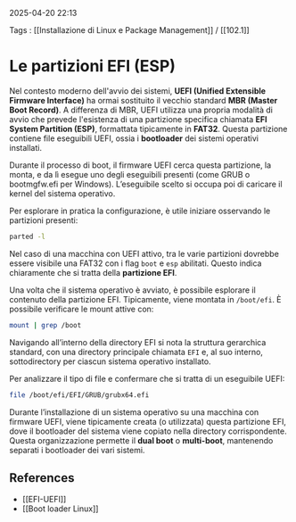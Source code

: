 2025-04-20 22:13

Tags :  [[Installazione di Linux e Package Management]] / [[102.1]]

# Le partizioni EFI (ESP)

Nel contesto moderno dell'avvio dei sistemi, **UEFI (Unified Extensible Firmware Interface)** ha ormai sostituito il vecchio standard **MBR (Master Boot Record)**. A differenza di MBR, UEFI utilizza una propria modalità di avvio che prevede l'esistenza di una partizione specifica chiamata **EFI System Partition (ESP)**, formattata tipicamente in **FAT32**. Questa partizione contiene file eseguibili UEFI, ossia i **bootloader** dei sistemi operativi installati.

Durante il processo di boot, il firmware UEFI cerca questa partizione, la monta, e da lì esegue uno degli eseguibili presenti (come GRUB o bootmgfw.efi per Windows). L’eseguibile scelto si occupa poi di caricare il kernel del sistema operativo.

Per esplorare in pratica la configurazione, è utile iniziare osservando le partizioni presenti:

```bash
parted -l
```

Nel caso di una macchina con UEFI attivo, tra le varie partizioni dovrebbe essere visibile una FAT32 con i flag `boot` e `esp` abilitati. Questo indica chiaramente che si tratta della **partizione EFI**.

Una volta che il sistema operativo è avviato, è possibile esplorare il contenuto della partizione EFI. Tipicamente, viene montata in `/boot/efi`. È possibile verificare le mount attive con:

```bash
mount | grep /boot
```

Navigando all’interno della directory EFI si nota la struttura gerarchica standard, con una directory principale chiamata `EFI` e, al suo interno, sottodirectory per ciascun sistema operativo installato.

Per analizzare il tipo di file e confermare che si tratta di un eseguibile UEFI:

```bash
file /boot/efi/EFI/GRUB/grubx64.efi
```

Durante l’installazione di un sistema operativo su una macchina con firmware UEFI, viene tipicamente creata (o utilizzata) questa partizione EFI, dove il bootloader del sistema viene copiato nella directory corrispondente. Questa organizzazione permette il **dual boot** o **multi-boot**, mantenendo separati i bootloader dei vari sistemi.
## References

- [[EFI-UEFI]]
- [[Boot loader Linux]]